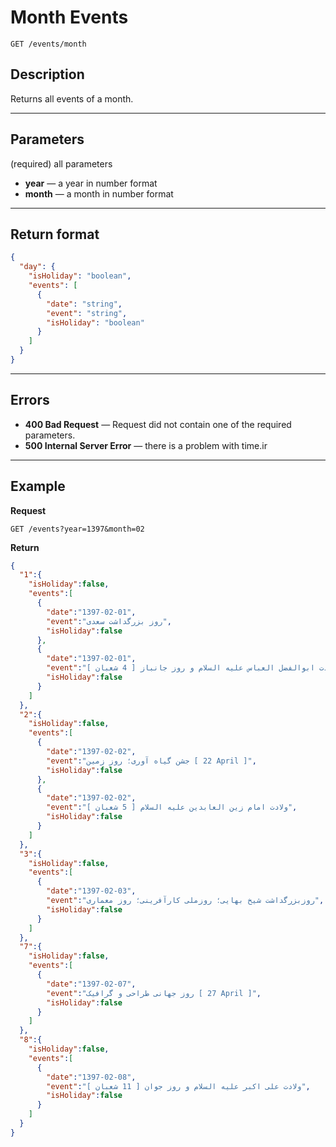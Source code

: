 # Month Events

    GET /events/month

## Description

Returns all events of a month.

---

## Parameters

(required) all parameters

* **year** — a year in number format
* **month** — a month in number format

---

## Return format

```json
{
  "day": {
    "isHoliday": "boolean",
    "events": [
      {
        "date": "string",
        "event": "string",
        "isHoliday": "boolean"
      }
    ]
  }
}
```

---

## Errors

* **400 Bad Request** — Request did not contain one of the required parameters.
* **500 Internal Server Error** — there is a problem with time.ir

---

## Example

**Request**

    GET /events?year=1397&month=02

**Return**

```json
{
  "1":{
    "isHoliday":false,
    "events":[
      {
        "date":"1397-02-01",
        "event":"روز بزرگداشت سعدی",
        "isHoliday":false
      },
      {
        "date":"1397-02-01",
        "event":"ولادت ابوالفضل العباس علیه السلام و روز جانباز [ 4 شعبان ]",
        "isHoliday":false
      }
    ]
  },
  "2":{
    "isHoliday":false,
    "events":[
      {
        "date":"1397-02-02",
        "event":"جشن گیاه آوری؛ روز زمین [ 22 April ]",
        "isHoliday":false
      },
      {
        "date":"1397-02-02",
        "event":"ولادت امام زین العابدین علیه السلام [ 5 شعبان ]",
        "isHoliday":false
      }
    ]
  },
  "3":{
    "isHoliday":false,
    "events":[
      {
        "date":"1397-02-03",
        "event":"روزبزرگداشت شیخ بهایی؛ روزملی کارآفرینی؛ روز معماری",
        "isHoliday":false
      }
    ]
  },
  "7":{
    "isHoliday":false,
    "events":[
      {
        "date":"1397-02-07",
        "event":"روز جهانی طراحی و گرافیک [ 27 April ]",
        "isHoliday":false
      }
    ]
  },
  "8":{
    "isHoliday":false,
    "events":[
      {
        "date":"1397-02-08",
        "event":"ولادت علی اکبر علیه السلام و روز جوان [ 11 شعبان ]",
        "isHoliday":false
      }
    ]
  }
}
```
